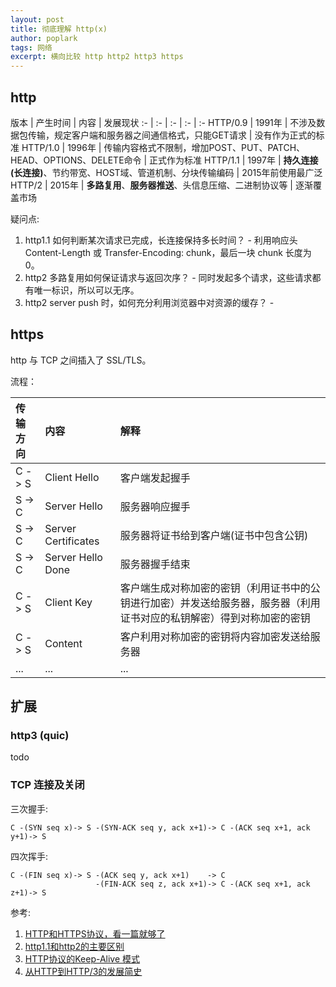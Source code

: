 ```yaml
---
layout: post
title: 彻底理解 http(x)
author: poplark
tags: 网络
excerpt: 横向比较 http http2 http3 https
---
```


## http

版本 | 产生时间 | 内容 | 发展现状
:- | :- | :- | :- | :-
HTTP/0.9 | 1991年 | 不涉及数据包传输，规定客户端和服务器之间通信格式，只能GET请求 | 没有作为正式的标准
HTTP/1.0 | 1996年 | 传输内容格式不限制，增加POST、PUT、PATCH、HEAD、OPTIONS、DELETE命令 | 正式作为标准
HTTP/1.1 | 1997年 | **持久连接(长连接)**、节约带宽、HOST域、管道机制、分块传输编码 | 2015年前使用最广泛
HTTP/2 | 2015年 | **多路复用**、**服务器推送**、头信息压缩、二进制协议等 | 逐渐覆盖市场

疑问点:
1. http1.1 如何判断某次请求已完成，长连接保持多长时间？ - 利用响应头 Content-Length 或 Transfer-Encoding: chunk，最后一块 chunk 长度为 0。
2. http2 多路复用如何保证请求与返回次序？ - 同时发起多个请求，这些请求都有唯一标识，所以可以无序。
3. http2 server push 时，如何充分利用浏览器中对资源的缓存？ -

## https

http 与 TCP 之间插入了 SSL/TLS。

流程：

传输方向 | 内容 | 解释
:- | :- | :-
C -> S | Client Hello | 客户端发起握手
S -> C | Server Hello | 服务器响应握手
S -> C | Server Certificates | 服务器将证书给到客户端(证书中包含公钥)
S -> C | Server Hello Done | 服务器握手结束
C -> S | Client Key | 客户端生成对称加密的密钥（利用证书中的公钥进行加密）并发送给服务器，服务器（利用证书对应的私钥解密）得到对称加密的密钥
C -> S | Content | 客户利用对称加密的密钥将内容加密发送给服务器
... | ... | ...

## 扩展

### http3 (quic)

todo


### TCP 连接及关闭

三次握手:

```
C -(SYN seq x)-> S -(SYN-ACK seq y, ack x+1)-> C -(ACK seq x+1, ack y+1)-> S
```

四次挥手:
```
C -(FIN seq x)-> S -(ACK seq y, ack x+1)    -> C
                   -(FIN-ACK seq z, ack x+1)-> C -(ACK seq x+1, ack z+1)-> S
```

参考:

1. [HTTP和HTTPS协议，看一篇就够了](https://blog.csdn.net/xiaoming100001/article/details/81109617)
2. [http1.1和http2的主要区别](https://blog.csdn.net/qq_41635167/article/details/89484445)
3. [HTTP协议的Keep-Alive 模式](https://www.jianshu.com/p/49551bda6619)
4. [从HTTP到HTTP/3的发展简史](https://mp.weixin.qq.com/s/A4OYoKFVu2nZCyDJcoFrQA)
